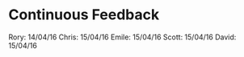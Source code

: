 # Continuous Feedback

Rory: 14/04/16
Chris: 15/04/16
Emile: 15/04/16
Scott: 15/04/16
David: 15/04/16
